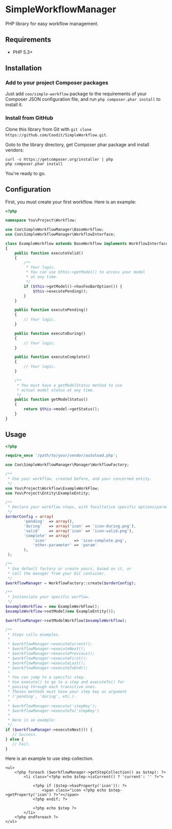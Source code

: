 # SimpleWorkflowManager

PHP library for easy workflow management.

## Requirements

* PHP 5.3+

## Installation

### Add to your project Composer packages

Just add `coo/simple-workflow` package to the requirements of your Composer JSON configuration file,
and run `php composer.phar install` to install it.

### Install from GitHub

Clone this library from Git with `git clone https://github.com/Coodit/SimpleWorkflow.git`.

Goto to the library directory, get Composer phar package and install vendors:

```
curl -s https://getcomposer.org/installer | php
php composer.phar install
```

You're ready to go.

## Configuration

First, you must create your first workflow. Here is an example:


``` php
<?php

namespace You\Project\Workflow;

use Coo\SimpleWorkflowManager\BaseWorkflow;
use Coo\SimpleWorkflowManager\WorkflowInterface;

class ExampleWorkflow extends BaseWorkflow implements WorkflowInterface
{
    public function executeValid()
    {
        /**
         * Your logic.
         * You can use $this->getModel() to access your model
         * at any time.
         */
        if ($this->getModel()->hasFooBarOption()) {
            $this->executePending();
        }
    }

    public function executePending()
    {
        // Your logic.
    }

    public function executeDuring()
    {
        // Your logic.
    }

    public function executeComplete()
    {
        // Your logic.
    }

    /**
     * You must have a getModelStatus method to use
     * actual model status at any time.
     */
    public function getModelStatus()
    {
        return $this->model->getStatus();
    }
}
```

## Usage

``` php
<?php

require_once '/path/to/your/vendor/autoload.php';

use Coo\SimpleWorkflowManager\Manager\WorkflowFactory;

/**
 * Use your workflow, created before, and your concerned entity.
 */
use You\Project\Workflow\ExampleWorkFlow;
use You\Project\Entity\ExampleEntity;

/**
 * Declare your workflow steps, with facultative specific options/parameters.
 */
$orderConfig = array(
        'pending'  => array(),
        'during'   => array('icon' => 'icon-during.png'),
        'valid'    => array('icon' => 'icon-valid.png'),
        'complete' => array(
            'icon'            => 'icon-complete.png',
            'other-parameter' => 'param'
        ),
 );

/**
 * Use default factory or create yours, based on it, or
 * call the manager from your DiC container.
 */
$workflowManager = WorkflowFactory::create($orderConfig);

/**
 * Instanciate your specific worflow.
 */
$exampleWorkflow = new ExampleWorkFlow();
$exampleWorkflow->setModel(new ExampleEntity());

$workflowManager->setModelWorkflow($exampleWorkflow);

/**
 * Steps calls examples.
 * 
 * $workflowManager->executeCurrent();
 * $workflowManager->executeNext();
 * $workflowManager->executePrevious();
 * $workflowManager->executeFirst();
 * $workflowManager->executeLast();
 * $workflowManager->executeToEnd();
 *
 * You can jump to a specific step.
 * Use execute() to go to a step and executeTo() for
 * passing through each transitive ones.
 * Theses methods must have your step key as argument
 * ('pending', 'during', etc.).
 * 
 * $workflowManager->execute('stepKey');
 * $workflowManager->executeTo('stepKey')
 *
 * Here is an example:
 */
if ($workflowManager->executeNext()) {
   // Success.
} else {
   // Fail.
}
```
Here is an example to use step collection.

```shell
<ul>
    <?php foreach ($workflowManager->getStepCollection() as $step): ?>
        <li class="<?php echo $step->isCurrent() ? 'current': '' ?>">

            <?php if ($step->hasProperty('icon')): ?>
                <span class="icon <?php echo $step->getProperty('icon') ?>"></span>
            <?php endif; ?>

            <?php echo $step ?>
        </li>
    <?php endforeach ?>
</ul>
```